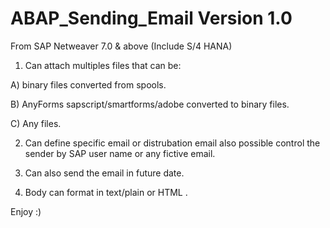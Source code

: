 # ABAP_Sending_Email Version 1.0 

From SAP Netweaver 7.0 & above (Include S/4 HANA) 

1) Can attach multiples files that can be:

A) binary files converted from spools.

B) AnyForms sapscript/smartforms/adobe converted to binary files.

C) Any files.

2) Can define specific email or distrubation email also possible control the sender by SAP user name or any fictive email.

3) Can also send the email in future date.

4) Body can format in text/plain or HTML .

Enjoy :) 

